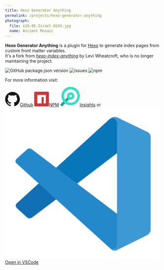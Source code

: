 ```yaml
---
title: Hexo Generator Anything
permalink: /projects/hexo-generator-anything
photograph:
  file: $19-05-Israel-0245.jpg
  name: Ancient Mosaic
---
```


**Hexo Generator Anything** is a plugin for [Hexo](https://hexo.io/) to generate index pages from custom front matter variables.   
It's a fork from [*hexo-index-anything*](https://github.com/leviwheatcroft/hexo-index-anything) by Levi Wheatcroft, who is no longer maintaining the project.

<div class="shields-io">

![GitHub package.json version](https://img.shields.io/github/package-json/v/kristofzerbe/hexo-generator-anything?label=version&style=flat-square)
![issues](https://img.shields.io/github/issues/kristofzerbe/hexo-generator-anything?label=github%20issues&style=flat-square)
![npm](https://img.shields.io/npm/dm/hexo-generator-anything?label=npm%20downloads&style=flat-square)

</div>

For more information visit:

<div class="brand-links">
<a href="https://github.com/kristofzerbe/hexo-generator-anything" class="github"><img src="/images/github.svg" alt="Github" /><span>Github</span></a>
<a href="https://www.npmjs.com/package/hexo-generator-anything" class="npm"><img src="/images/npm.svg" alt="NPM" /><span>NPM</span></a>
<a href="https://deps.dev/npm/hexo-generator-anything" class="insights"><img src="/images/insights.svg" alt="Open Source Insights" /><span>Insights</span></a>
<span style="margin-top:25px">or</span>
<a href="https://open.vscode.dev/kristofzerbe/hexo-generator-anything" class="vscode"><img src="/images/vscode.svg" alt="VSCode" /><span>Open in VSCode</span></a>
</div>
